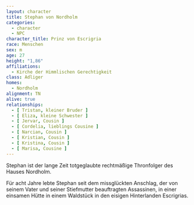 ```yaml
---
layout: character
title: Stephan von Nordholm
categories:
  - character
  - NPC
character_title: Prinz von Escrigria
race: Menschen
sex: m
age: 27
height: "1,86"
affiliations:
  - Kirche der Himmlischen Gerechtigkeit
class: Adliger
homes:
  - Nordholm
alignment: TN
alive: true
relationships:
  - [ Tristan, kleiner Bruder ]
  - [ Eliza, kleine Schwester ]
  - [ Jervar, Cousin ]
  - [ Cordelia, lieblings Cousine ]
  - [ Narcian, Cousin ]
  - [ Kristian, Cousin ]
  - [ Kristina, Cousin ]
  - [ Marisa, Cousine ]
---
```


Stephan ist der lange Zeit totgeglaubte rechtmäßige Thronfolger des Hauses Nordholm.

Für acht Jahre lebte Stephan seit dem missglückten Anschlag, der von seinem Vater und seiner Stiefmutter beauftragten
Assassinen, in einer einsamen Hütte in einem Waldstück in den eisigen Hinterlanden Escrigrias.
